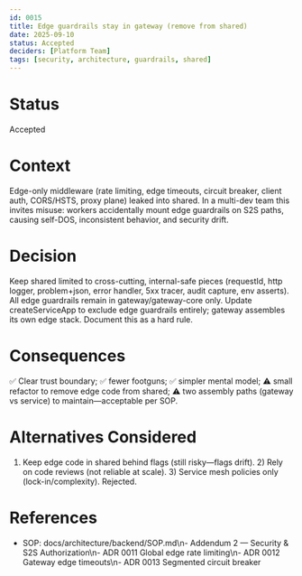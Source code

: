 ```yaml
---
id: 0015
title: Edge guardrails stay in gateway (remove from shared)
date: 2025-09-10
status: Accepted
deciders: [Platform Team]
tags: [security, architecture, guardrails, shared]
---
```


# Status
Accepted

# Context
Edge-only middleware (rate limiting, edge timeouts, circuit breaker, client auth, CORS/HSTS, proxy plane) leaked into shared. In a multi-dev team this invites misuse: workers accidentally mount edge guardrails on S2S paths, causing self-DOS, inconsistent behavior, and security drift.

# Decision
Keep shared limited to cross-cutting, internal-safe pieces (requestId, http logger, problem+json, error handler, 5xx tracer, audit capture, env asserts). All edge guardrails remain in gateway/gateway-core only. Update createServiceApp to exclude edge guardrails entirely; gateway assembles its own edge stack. Document this as a hard rule.

# Consequences
✅ Clear trust boundary; ✅ fewer footguns; ✅ simpler mental model; ⚠️ small refactor to remove edge code from shared; ⚠️ two assembly paths (gateway vs service) to maintain—acceptable per SOP.

# Alternatives Considered
1) Keep edge code in shared behind flags (still risky—flags drift). 2) Rely on code reviews (not reliable at scale). 3) Service mesh policies only (lock-in/complexity). Rejected.

# References
- SOP: docs/architecture/backend/SOP.md\n- Addendum 2 — Security & S2S Authorization\n- ADR 0011 Global edge rate limiting\n- ADR 0012 Gateway edge timeouts\n- ADR 0013 Segmented circuit breaker
